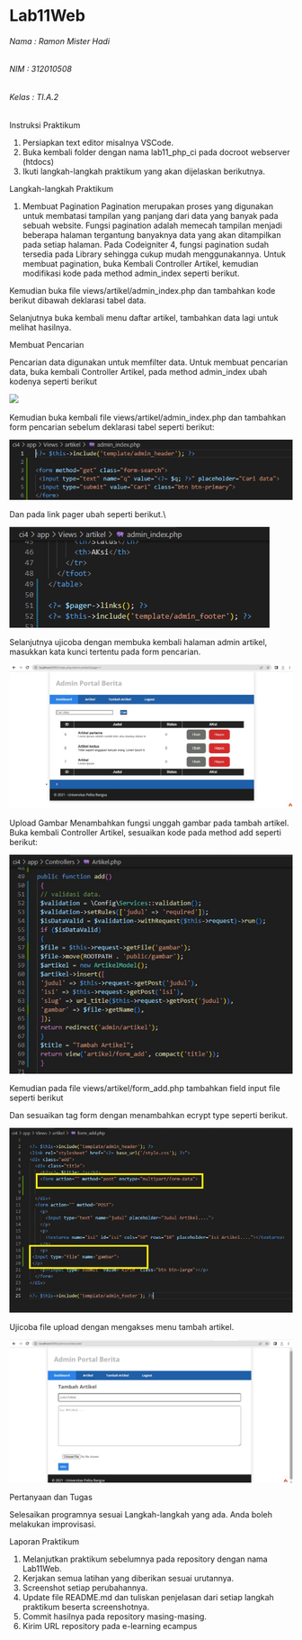 # Lab11Web 

###### Nama : Ramon Mister Hadi
###### NIM : 312010508
###### Kelas : TI.A.2


Instruksi Praktikum

1. Persiapkan text editor misalnya VSCode.
2. Buka kembali folder dengan nama lab11_php_ci pada docroot webserver (htdocs)
3. Ikuti langkah-langkah praktikum yang akan dijelaskan berikutnya.

Langkah-langkah Praktikum

1. Membuat Pagination
Pagination merupakan proses yang digunakan untuk membatasi tampilan yang panjang
dari data yang banyak pada sebuah website. Fungsi pagination adalah memecah
tampilan menjadi beberapa halaman tergantung banyaknya data yang akan ditampilkan
pada setiap halaman.
Pada Codeigniter 4, fungsi pagination sudah tersedia pada Library sehingga cukup
mudah menggunakannya.
Untuk membuat pagination, buka Kembali Controller Artikel, kemudian modifikasi
kode pada method admin_index seperti berikut.

Kemudian buka file views/artikel/admin_index.php dan tambahkan kode berikut
dibawah deklarasi tabel data.


Selanjutnya buka kembali menu daftar artikel, tambahkan data lagi untuk melihat
hasilnya.

Membuat Pencarian

Pencarian data digunakan untuk memfilter data.
Untuk membuat pencarian data, buka kembali Controller Artikel, pada method
admin_index ubah kodenya seperti berikut

![](img/1%20satu1.jpg)



Kemudian buka kembali file views/artikel/admin_index.php dan tambahkan form
pencarian sebelum deklarasi tabel seperti berikut:

![](img/2%20dua.jpg)


Dan pada link pager ubah seperti berikut.\

![](img/3%20tiga.jpg)

Selanjutnya ujicoba dengan membuka kembali halaman admin artikel, masukkan kata
kunci tertentu pada form pencarian.

![](img/4%20empat.jpg)

Upload Gambar
Menambahkan fungsi unggah gambar pada tambah artikel. Buka kembali Controller
Artikel, sesuaikan kode pada method add seperti berikut:

![](img/5%20lima.jpg)

Kemudian pada file views/artikel/form_add.php tambahkan field input file seperti
berikut

Dan sesuaikan tag form dengan menambahkan ecrypt type seperti berikut.

![](img/5%20lima2.jpg)

Ujicoba file upload dengan mengakses menu tambah artikel.

![](img/6%20enam.jpg)


Pertanyaan dan Tugas

Selesaikan programnya sesuai Langkah-langkah yang ada. Anda boleh melakukan 
improvisasi.

Laporan Praktikum

1. Melanjutkan praktikum sebelumnya pada repository dengan nama Lab11Web.
2. Kerjakan semua latihan yang diberikan sesuai urutannya.
3. Screenshot setiap perubahannya.
4. Update file README.md dan tuliskan penjelasan dari setiap langkah praktikum 
beserta screenshotnya.
5. Commit hasilnya pada repository masing-masing.
6. Kirim URL repository pada e-learning ecampus
